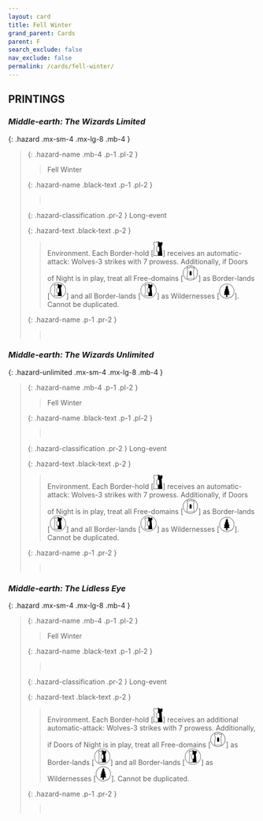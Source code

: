 ```yaml
---
layout: card
title: Fell Winter
grand_parent: Cards
parent: F
search_exclude: false
nav_exclude: false
permalink: /cards/fell-winter/
---
```


## PRINTINGS


### _Middle-earth: The Wizards Limited_

{: .hazard .mx-sm-4 .mx-lg-8 .mb-4 }
> {: .hazard-name .mb-4 .p-1 .pl-2 }
> > <div class="hazard-mp"></div>
> > <div class="card-name">Fell Winter</div>
>
> {: .hazard-name .black-text .p-1 .pl-2 }
> > &nbsp;
>
> {: .hazard-classification .pr-2 }
> Long-event
>
> {: .hazard-text .black-text .p-2 }
> > Environment. Each Border-hold \[![](/assets/images/border-hold.svg)] receives an automatic-attack: Wolves-3 strikes with 7 prowess. Additionally, if Doors of Night is in play, treat all Free-domains \[![](/assets/images/free-domain.svg)] as Border-lands \[![](/assets/images/border-land.svg)] and all Border-lands \[![](/assets/images/border-land.svg)] as Wildernesses \[![](/assets/images/wilderness.svg)]. Cannot be duplicated. 
>
> {: .hazard-name .p-1 .pr-2 }
> > <div class="card-shield"></div>
> > <div class="card-corruption">&nbsp;</div>

### _Middle-earth: The Wizards Unlimited_

{: .hazard-unlimited .mx-sm-4 .mx-lg-8 .mb-4 }
> {: .hazard-name .mb-4 .p-1 .pl-2 }
> > <div class="hazard-mp"></div>
> > <div class="card-name">Fell Winter</div>
>
> {: .hazard-name .black-text .p-1 .pl-2 }
> > &nbsp;
>
> {: .hazard-classification .pr-2 }
> Long-event
>
> {: .hazard-text .black-text .p-2 }
> > Environment. Each Border-hold \[![](/assets/images/border-hold.svg)] receives an automatic-attack: Wolves-3 strikes with 7 prowess. Additionally, if Doors of Night is in play, treat all Free-domains \[![](/assets/images/free-domain.svg)] as Border-lands \[![](/assets/images/border-land.svg)] and all Border-lands \[![](/assets/images/border-land.svg)] as Wildernesses \[![](/assets/images/wilderness.svg)]. Cannot be duplicated. 
>
> {: .hazard-name .p-1 .pr-2 }
> > <div class="card-shield"></div>
> > <div class="card-corruption-white">&nbsp;</div>

### _Middle-earth: The Lidless Eye_

{: .hazard .mx-sm-4 .mx-lg-8 .mb-4 }
> {: .hazard-name .mb-4 .p-1 .pl-2 }
> > <div class="hazard-mp"></div>
> > <div class="card-name">Fell Winter</div>
>
> {: .hazard-name .black-text .p-1 .pl-2 }
> > &nbsp;
>
> {: .hazard-classification .pr-2 }
> Long-event
>
> {: .hazard-text .black-text .p-2 }
> > Environment. Each Border-hold \[![](/assets/images/border-hold.svg)] receives an additional automatic-attack: Wolves-3 strikes with 7 prowess. Additionally, if Doors of Night is in play, treat all Free-domains \[![](/assets/images/free-domain.svg)] as Border-lands \[![](/assets/images/border-land.svg)] and all Border-lands \[![](/assets/images/border-land.svg)] as Wildernesses \[![](/assets/images/wilderness.svg)]. Cannot be duplicated. 
>
> {: .hazard-name .p-1 .pr-2 }
> > <div class="card-shield"></div>
> > <div class="card-corruption">&nbsp;</div>
